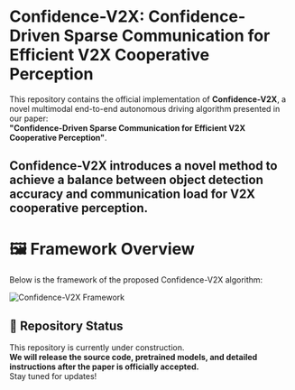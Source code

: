 # Confidence-V2X: Confidence-Driven Sparse Communication for Efficient V2X Cooperative Perception

This repository contains the official implementation of **Confidence-V2X**, a novel multimodal end-to-end autonomous driving algorithm presented in our paper:  
**"Confidence-Driven Sparse Communication for Efficient V2X Cooperative Perception"**.  

 Confidence-V2X introduces a novel method to achieve a balance between object detection accuracy and communication load for V2X cooperative perception.
---
# 🖼️ Framework Overview

Below is the framework of the proposed Confidence-V2X algorithm:  

![Confidence-V2X Framework]([https://github.com/Rwang0208/Confidence-V2X/blob/main/Confidence-V2X.png])


## 🚧 Repository Status

This repository is currently under construction.  
**We will release the source code, pretrained models, and detailed instructions after the paper is officially accepted.**  
Stay tuned for updates!
